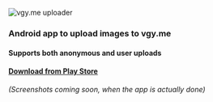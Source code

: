 ![vgy.me uploader](https://vgy.me/lKj8Ik.png)
### Android app to upload images to vgy.me
#### Supports both anonymous and user uploads
#### [Download from Play Store](https://play.google.com/store/apps/details?id=com.crow.vgyme)
_(Screenshots coming soon, when the app is actually done)_
